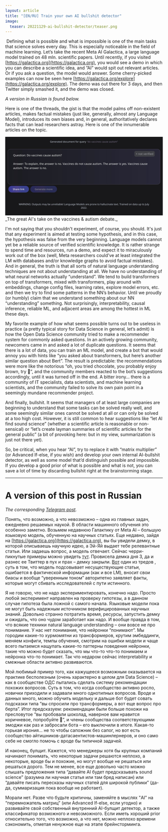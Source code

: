 ```yaml
---
layout: article
title: "[EN/RU] Train your own AI bullshit detector"
image:
  teaser: 20221129-ai-bullshit-detector/teaser.png
---
```


​
Defining what is possible and what is impossible is one of the main tasks that science solves every day. This is especially noticeable in the field of machine learning. Let’s take the recent Meta AI Galactica, a large language model trained on 48 mln. scientific papers. Until recently, if you visited [https://galactica.org](https://galactica.org), you would see a demo in which you can describe a scientific idea, and ”AI” would spit out relevant articles. Or if you ask a question, the model would answer. Some cherry-picked examples can now be seen here [https://galactica.org/explore](https://galactica.org/explore). The demo was out there for 3 days, and then Twitter simply smashed it, and the demo was closed.

*A version in Russian is found below.*

Here is one of the threads, the gist is that the model palms off non-existent articles, makes factual mistakes (just like, generally, almost any Language Model), introduces its own biases and, in general, authoritatively declares facts that can lead researchers astray. Here is one of the innumerable articles on the topic.

<div style="text-align:center"><img src="/images/20221129-ai-bullshit-detector/vaccines_n_autism.jpeg"/></div>
_The great AI's take on the vaccines & autism debate._

I'm not saying that you shouldn't experiment, of course, you should. It's just that any experiment is aimed at testing some hypothesis, and in this case, the hypothesis was false from the very beginning. Language models cannot yet be a reliable source of verified scientific knowledge. It is rather strange to spend time and resources, run a demo, and expect it to miraculously work out of the box (well, Meta researchers could’ve at least integrated the LM with databases and/or knowledge graphs to avoid factual mistakes). And in general, the truth is that all sorts of natural language understanding techniques are not about understanding at all. We have no understanding of what neural networks actually “understand”. We tend to build transformers on top of transformers, mixed with transformers, play around with embeddings, change config files, learning rates, explore model errors, etc. and then we try to find some patterns in the NN’s behavior. Until we proudly (or humbly) claim that we understand something about our NN “understanding” something. Not surprisingly, interpretability, causal inference, reliable ML, and adjacent areas are among the hottest in ML these days.

My favorite example of how what seems possible turns out to be useless in practice (a pretty typical story for Data Science in general, let’s admit) is how the Open Data Science community tried to make a recommender system for commonly asked questions. In an actively growing community, newcomers came in and asked a lot of duplicate questions. It seems that there is a lot of data, you can train an ML model, and create a bot that would annoy you with hints like “you asked about transformers, but here’s another similar question about Bert”. The result is predictable: the recommendations were more like the notorious “oh, you tried chocolate, you probably enjoy brown, try 💩”, and the community members reacted to the bot’s suggestions accordingly, until it was turned off in the end. A bitter irony… there is a community of IT specialists, data scientists, and machine learning scientists, and the community failed to solve its own pain point in a seemingly mundane recommender project.

And finally, bullshit. It seems that managers of at least large companies are beginning to understand that some tasks can be solved really well, and some seemingly similar ones cannot be solved at all or can only be solved at a too high cost. However, it is still common to hear suggestions like “let AI find sound science” (whether a scientific article is reasonable or non-sensical) or “let’s create layman summaries of scientific articles for the general public” (a bit of provoking here: but in my view, summarization is just not there yet).

So, be critical, when you hear “AI”, try to replace it with “matrix multiplier” (or Advanced If-else, if you wish) and develop your own internal AI-bullshit detector, as well as some model that’d distinguish possible and impossible. If you develop a good prior of what is possible and what is not, you can save a lot of time by discarding bullshit right at the brainstorming stage.

---

# A version of this post in Russian

_The corresponding [Telegram post](https://t.me/new_yorko_times/11)._

Понять, что возможно, а что невозможно – одна из главных задач, ежедневно решаемых наукой. В области машинного обучения это особенно заметно. Возьмем недавнюю Галактику от Meta AI – большую языковую модель, обученную на научных статьях. Еще недавно, зайдя на [https://galactica.org](https://galactica.org), вы бы увидели демку, в которой описываешь научную идею, а Эй-Яй выдает тебе релевантные статьи. Или задаешь вопрос, а модель отвечает. Сейчас черри-пикнутые примеры можно увидеть [тут](https://galactica.org/explore). Провисела демка дня 3, да и разнес ее Твиттер в пух и прах – демку закрыли. [Вот](https://twitter.com/michael_j_black/status/1593133722316189696) один из тредов , суть в том, что модель подсовывает несуществующие статьи, ошибается в фактической информации (как и все LM), вносит свои биасы и вообще “уверенным тоном” авторитетно заявляет факты, которые могут сбивать исследователей с пути истинного. 

Я не говорю, что не надо экспериментировать, конечно надо. Просто любой эксперимент направлен на проверку гипотезы, а в данном случае гипотеза была ложной с самого начала. Языковые модели пока не могут быть надежным источником верифицированных научных знаний. Довольно странно потратить время, ресурсы, запустить демку и ожидать, что оно чудом заработает как надо. И вообще правда в том, что всякие техники natural language understanding – они вовсе не про понимание. У нас нет понимания, что нейронки “понимают”. Мы городим какие-то хурмомятни из трансформеров, крутим эмбеддинги, меняем конфиги, темпы обучения, смотрим на ошибки модели и чаще всего пытаемся нащупать какие-то паттерны поведения нейронки, такие что можно будет сказать, что мы что-то что-то понимаем и нейронка что-то понимает. Так что недаром сейчас interpretability и смежные области активно развиваются. 

Мой любимый пример того, как кажущееся возможным оказывается на практике бесполезным (очень характерно в целом для Data Science) – как в сообществе ОДС пытались сделать систему рекомендации похожих вопросов. Суть в том, что когда сообщество активно росло, новички приходили и задавали много однотипных вопросов. Вроде и данных много, можно обучить модельку и дальше бот будет совать подсказки типа “вы спросили про трансформеры, а вот еще вопрос про берта”. Итог предсказуем: рекомендации были больше похожи на пресловутое “вы пробовали шоколад, наверное вам нравится коричневое, попробуйте 💩”, и члены сообщества соответствующими эмоджи как раз и забросали бота – его выключили в итоге.  Какая-то горькая ирония… не то чтобы сапожник без сапог, но вот есть сообщество айтишников-датасаентистов-машинлернеров, и оно само себе не смогло помочь с вроде бы типичной задачей. 

И наконец, булщит. Кажется, что менеджеры хотя бы крупных компаний начинают понимать, что некоторые задачи решаются неплохо, а некоторые, вроде бы и похожие, но могут вообще не решаться или решаться дорого. Тем не менее, все еще довольно часто можно слышать предложения типа “давайте AI будет предсказывать sound science” (разумна ли научная статья или там бред написан) или “давайте писать пересказы научных статей для широкой публики” (да-да, суммаризация пока вообще не работает). 

Морали нет. Разве что будьте критичны, заменяйте в мыслях "AI" на “перемножатель матриц” (или Advanced If-else, если угодно) и развивайте свой собственный внутренний AI-булщит детектор, а также классификатор возможного и невозможного. Если иметь хороший prior относительно того, что возможно, а что нет, можно неплохо времени сэкономить, отметая ненужное еще на этапе брейнсторминга.


